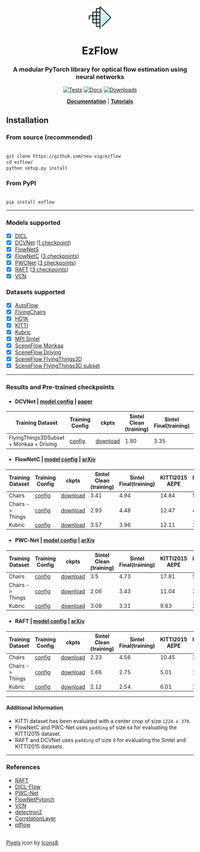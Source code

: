 <p align="center">
    <br>
    <img src="./docs/assets/logo.png" height="60" width="60"/>
    <br>
</p>

<h1 align="center">EzFlow</h1>
<h3 align="center">A modular PyTorch library for optical flow estimation using neural networks</h3>

<div align='center'>

[![Tests](https://github.com/neu-vig/ezflow/actions/workflows/package-test.yml/badge.svg)](https://github.com/neu-vig/ezflow/actions/workflows/package-test.yml)
[![Docs](https://readthedocs.org/projects/ezflow/badge/?version=latest)](https://ezflow.readthedocs.io/en/latest/?badge=latest)
[![Downloads](https://static.pepy.tech/badge/ezflow)](https://pepy.tech/project/ezflow)  

<!-- [![Code style](https://github.com/neu-vig/ezflow/actions/workflows/linting.yml/badge.svg)](https://github.com/neu-vig/ezflow/actions/workflows/linting.yml) -->
<!-- [![Code coverage](https://github.com/neu-vig/ezflow/actions/workflows/codecov.yml/badge.svg)](https://github.com/neu-vig/ezflow/actions/workflows/codecov.yml) -->

**[Documentation](https://ezflow.readthedocs.io/en/latest/)** | **[Tutorials](https://ezflow.readthedocs.io/en/latest/tutorials/index.html)**

</div>


## Installation

### From source (recommended)

```shell

git clone https://github.com/neu-vig/ezflow
cd ezflow/
python setup.py install

```

### From PyPI

```shell

pip install ezflow

```
___

### Models supported

- [x] [DICL](https://arxiv.org/abs/2010.14851)
- [x] [DCVNet](https://jianghz.me/files/DCVNet_camera_ready_wacv2023.pdf) ([1 checkpoint](./configs/README.md))
- [x] [FlowNetS](https://arxiv.org/abs/1504.06852)
- [x] [FlowNetC](https://arxiv.org/abs/1504.06852) ([3 checkpoints](./configs/README.md))
- [x] [PWCNet](https://arxiv.org/abs/1709.02371) ([3 checkpoints](./configs/README.md)) 
- [x] [RAFT](https://arxiv.org/abs/2003.12039) ([3 checkpoints](./configs/README.md))
- [x] [VCN](https://papers.nips.cc/paper/2019/hash/bbf94b34eb32268ada57a3be5062fe7d-Abstract.html)

### Datasets supported

- [x] [AutoFlow](https://autoflow-google.github.io/)
- [x] [FlyingChairs](https://lmb.informatik.uni-freiburg.de/resources/datasets/FlyingChairs.en.html#flyingchairs)
- [x] [HD1K](http://hci-benchmark.iwr.uni-heidelberg.de/)
- [x] [KITTI](http://www.cvlibs.net/datasets/kitti/eval_scene_flow.php?benchmark=flow)
- [x] [Kubric](https://github.com/google-research/kubric)
- [x] [MPI Sintel](http://sintel.is.tue.mpg.de/)
- [x] [SceneFlow Monkaa](https://lmb.informatik.uni-freiburg.de/resources/datasets/SceneFlowDatasets.en.html)
- [x] [SceneFlow Driving](https://lmb.informatik.uni-freiburg.de/resources/datasets/SceneFlowDatasets.en.html)
- [x] [SceneFlow FlyingThings3D](https://lmb.informatik.uni-freiburg.de/resources/datasets/SceneFlowDatasets.en.html)
- [x] [SceneFlow FlyingThings3D subset](https://lmb.informatik.uni-freiburg.de/resources/datasets/SceneFlowDatasets.en.html)

___

### Results and Pre-trained checkpoints

- #### DCVNet | [model config](./configs/models/dcvnet.yaml) | [paper](https://jianghz.me/files/DCVNet_camera_ready_wacv2023.pdf)
| Training Dataset                        | Training Config                                                         | ckpts                                                                                  | Sintel Clean (training) | Sintel Final(training)| KITTI2015 AEPE | KITTI2015 F1-all |
|-----------------------------------------|-------------------------------------------------------------------------|----------------------------------------------------------------------------------------|-------------------------|-----------------------|----------------|------------------|
| FlyingThings3DSubset + Monkaa + Driving | [config](./configs/trainers/dcvnet/dcvnet_sceneflow_baseline.yaml)      | [download](https://jianghz.me/files/ezflow_ckpts/dcvnet_sceneflow_step800k.pth)        | 1.90                    | 3.35                  | 4.75           | 23.41%           |

- #### FlowNetC | [model config](./configs/models/flownet_c.yaml) | [arXiv](https://arxiv.org/abs/1504.06852)

| Training Dataset | Training Config                                                         | ckpts                                                                                  | Sintel Clean (training) | Sintel Final(training)| KITTI2015 AEPE | KITTI2015 F1-all |
|------------------|-------------------------------------------------------------------------|----------------------------------------------------------------------------------------|-------------------------|-----------------------|----------------|------------------|
| Chairs           | [config](./configs/trainers/flownetc/flownetc_chairs_baseline.yaml)     | [download](https://jianghz.me/files/ezflow_ckpts/flownetc_chairs_step1200k.pth)        | 3.41                    | 4.94                  | 14.84          | 54.23%           |
| Chairs -> Things | [config](./configs/trainers/flownetc/flownetc_things_baseline.yaml)     | [download](https://jianghz.me/files/ezflow_ckpts/flownetc_chairs_things_step1574k.pth) | 2.93                    | 4.48                  | 12.47          | 45.89%           |
| Kubric           | [config](./configs/trainers/flownetc/flownetc_kubric_improved_aug.yaml) | [download](https://jianghz.me/files/ezflow_ckpts/flownetc_kubric_step1200k.pth)        | 3.57                    | 3.96                  | 12.11          | 36.35%           |

- #### PWC-Net | [model config](./configs/models/pwcnet.yaml)  | [arXiv](https://arxiv.org/abs/1709.02371)

| Training Dataset | Training Config                                                     | ckpts                                                                               | Sintel Clean (training) | Sintel Final(training)| KITTI2015 AEPE | KITTI2015 F1-all |
|------------------|---------------------------------------------------------------------|-------------------------------------------------------------------------------------|-------------------------|-----------------------|----------------|------------------|
| Chairs           | [config](./configs/trainers/pwcnet/pwcnet_chairs_baseline.yaml)     | [download](https://jianghz.me/files/ezflow_ckpts/pwcnet_chairs_step1200k.pth)       | 3.5                     | 4.73                  | 17.81          | 51.76%           |
| Chairs -> Things | [config](./configs/trainers/pwcnet/pwcnet_things_baseline.yaml)     | [download](https://jianghz.me/files/ezflow_ckpts/pwcnet_chairs_things_step2400k.pth)| 2.06                    | 3.43                  | 11.04          | 32.68%           |
| Kubric           | [config](./configs/trainers/pwcnet/pwcnet_kubric_improved_aug.yaml) | [download](https://jianghz.me/files/ezflow_ckpts/pwcnet_kubric_step1200k.pth)       | 3.08                    | 3.31                  | 9.83           | 21.94%           |


- #### RAFT | [model config](./configs/models/raft.yaml) | [arXiv](https://arxiv.org/abs/2003.12039)

| Training Dataset | Training Config                                                 | ckpts                                                                                | Sintel Clean (training) | Sintel Final(training)| KITTI2015 AEPE | KITTI2015 F1-all |
|------------------|-----------------------------------------------------------------|--------------------------------------------------------------------------------------|-------------------------|-----------------------|----------------|------------------|
| Chairs           | [config](./configs/trainers/raft/raft_chairs_baseline.yaml)     | [download](https://jianghz.me/files/ezflow_ckpts/raft_chairs_step100k_v2.pth)        | 2.23                    | 4.56                  | 10.45          | 38.93%           |
| Chairs -> Things | [config](./configs/trainers/raft/raft_things_baseline.yaml)     | [download](https://jianghz.me/files/ezflow_ckpts/raft_chairs_things_step200k_v2.pth) | 1.66                    | 2.75                  | 5.01           | 16.87%           |
| Kubric           | [config](./configs/trainers/raft/raft_kubric_improved_aug.yaml) | [download](https://jianghz.me/files/ezflow_ckpts/raft_kubric_step100k_v2.pth)        | 2.12                    | 2.54                  | 6.01           | 17.35%           |

___

#### Additional Information

- KITTI dataset has been evaluated with a center crop of size `1224 x 370`.
- FlowNetC and PWC-Net uses `padding` of size `64` for evaluating the KITTI2015 dataset.
- RAFT and DCVNet uses `padding` of size `8` for evaluating the Sintel and KITTI2015 datasets.
___
### References

- [RAFT](https://github.com/princeton-vl/RAFT)
- [DICL-Flow](https://github.com/jytime/DICL-Flow)
- [PWC-Net](https://github.com/NVlabs/PWC-Net)
- [FlowNetPytorch](https://github.com/ClementPinard/FlowNetPytorch)
- [VCN](https://github.com/gengshan-y/VCN)
- [detectron2](https://github.com/facebookresearch/detectron2)
- [CorrelationLayer](https://github.com/oblime/CorrelationLayer)
- [ptflow](https://github.com/hmorimitsu/ptlflow)




<br>

<footer>
<a target="_blank" href="https://icons8.com/icon/3Nj3FNnz36Id/pixels">Pixels</a> icon by <a target="_blank" href="https://icons8.com">Icons8</a>
</footer>



